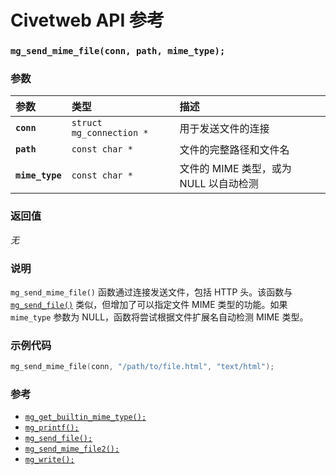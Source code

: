 # Civetweb API 参考

### `mg_send_mime_file(conn, path, mime_type);`

### 参数

| 参数 | 类型 | 描述 |
| :--- | :--- | :--- |
| **`conn`** | `struct mg_connection *` | 用于发送文件的连接 |
| **`path`** | `const char *` | 文件的完整路径和文件名 |
| **`mime_type`** | `const char *` | 文件的 MIME 类型，或为 NULL 以自动检测 |

### 返回值

*无*

### 说明

`mg_send_mime_file()` 函数通过连接发送文件，包括 HTTP 头。该函数与 [`mg_send_file()`](mg_send_file.md) 类似，但增加了可以指定文件 MIME 类型的功能。如果 `mime_type` 参数为 NULL，函数将尝试根据文件扩展名自动检测 MIME 类型。

### 示例代码

```c
mg_send_mime_file(conn, "/path/to/file.html", "text/html");
```

### 参考

* [`mg_get_builtin_mime_type();`](mg_get_builtin_mime_type.md)
* [`mg_printf();`](mg_printf.md)
* [`mg_send_file();`](mg_send_file.md)
* [`mg_send_mime_file2();`](mg_send_mime_file2.md)
* [`mg_write();`](mg_write.md)